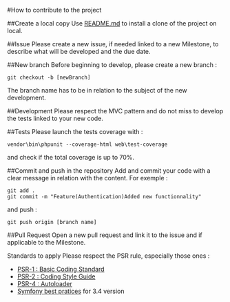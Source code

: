 #How to contribute to the project

##Create a local copy
Use [README.md](https://github.com/vbopenclass/Project8/blob/master/README.md) to install a clone of the project on local.

##Issue
Please create a new issue, if needed linked to a new Milestone, to describe what will be developed and the due date.

##New branch
Before beginning to develop, please create a new branch :

```
git checkout -b [newBranch]
```

The branch name has to be in relation to the subject of the new development.

##Development
Please respect the MVC pattern and do not miss to develop the tests linked to your new code.

##Tests
Please launch the tests coverage with : 

```
vendor\bin\phpunit --coverage-html web\test-coverage
```

and check if the total coverage is up to 70%.

##Commit and push in the repository
Add and commit your code with a clear message in relation with the content. For exemple :

```
git add .
git commit -m "Feature(Authentication)Added new functionnality"
```

and push :

```
git push origin [branch name]
```

##Pull Request
Open a new pull request and link it to the issue and if applicable to the Milestone.

Standards to apply
Please respect the PSR rule, especially those ones :
*   [PSR-1 : Basic Coding Standard](https://gist.github.com/npotier/d5a13245ad9cd2e92fa9dec19baf0e9a)
*   [PSR-2 : Coding Style Guide](https://gist.github.com/npotier/593b645025173ef8bbb5c59d3fd455fa)
*   [PSR-4 : Autoloader](https://www.php-fig.org/psr/psr-4/)
*   [Symfony best pratices](https://symfony.com/doc/3.4/best_practices/index.html) for 3.4 version 

